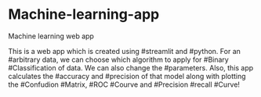 # Machine-learning-app
Machine learning web app

This is a web app which is created using #streamlit and #python. 
For an #arbitrary data, we can choose which algorithm to apply for #Binary #Classification of data. We can also change the #parameters. Also, this app calculates the #accuracy and #precision of that model along with plotting the #Confudion #Matrix, #ROC #Courve and #Precision #recall #Curve!
